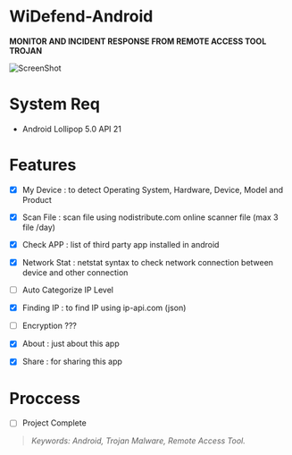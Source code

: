 # WiDefend-Android

**MONITOR AND INCIDENT RESPONSE FROM REMOTE ACCESS TOOL TROJAN**



![ScreenShot](https://github.com/wishihab/WiDefend-Android/blob/master/WiDefendAndroid.JPG)

# System Req

- Android Lollipop 5.0 API 21

# Features

- [x] My Device : to detect Operating System, Hardware, Device, Model and Product
- [x] Scan File : scan file using nodistribute.com online scanner file (max 3 file /day)
- [x] Check APP : list of third party app installed in android
- [x] Network Stat : netstat syntax to check network connection between device and other connection
- [ ] Auto Categorize IP Level
- [x] Finding IP : to find IP using ip-api.com (json)
- [ ] Encryption ???
- [x] About : just about this app
- [x] Share : for sharing this app


# Proccess

- [ ] Project Complete



> *Keywords: Android, Trojan Malware, Remote Access Tool.*

